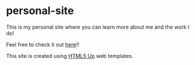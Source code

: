 # personal-site

This is my personal site where you can learn more about me and the work I do!

Feel free to check it out [here](https://rsanchezmacias.github.io/personal-site/)!!

This site is created using [HTML5 Up](https://html5up.net "HTML5 UP!") web templates.
